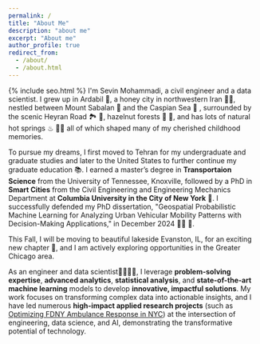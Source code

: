 ```yaml
---
permalink: /
title: "About Me"
description: "about me"
excerpt: "About me"
author_profile: true
redirect_from: 
  - /about/
  - /about.html
---
```

{% include seo.html %}
I'm Sevin Mohammadi, a civil engineer and a data scientist. I grew up in Ardabil 🏡, a honey city in northwestern Iran 🍯🐝, nestled between Mount Sabalan 🗻 and the Caspian Sea 🌊 , surrounded by the scenic Heyran Road 🏞 🍃, hazelnut forests 🌳 🌰, and has lots of natural hot springs ♨ 🏊‍♀️ all of which shaped many of my cherished childhood memories.

To pursue my dreams, I first moved to Tehran for my undergraduate and graduate studies and later to the United States to further continue my graduate education 📚. I earned a master’s degree in **Transportaion Science** from the University of Tennessee, Knoxville, followed by a PhD in **Smart Cities** from the Civil Engineering and Engineering Mechanics Department at **Columbia University in the City of New York** 🗽. I successfully defended my PhD dissertation, "Geospatial Probabilistic Machine Learning for Analyzing Urban Vehicular Mobility Patterns with Decision-Making Applications," in December 2024 👩‍🎓 🥳.

This Fall, I will be moving to beautiful lakeside Evanston, IL, for an exciting new chapter 🤩, and I am actively exploring opportunities in the Greater Chicago area.

As an engineer and data scientist👷‍♀️👩‍💻, I leverage **problem-solving expertise**, **advanced analytics**, **statistical analysis**, and **state-of-the-art machine learning** models to develop **innovative, impactful solutions**. My work focuses on transforming complex data into actionable insights, and I have led numerous **high-impact applied research projects** (such as [Optimizing FDNY Ambulance Response in NYC](https://www.engineering.columbia.edu/about/news/optimizing-fdny-ambulance-response)) at the intersection of engineering, data science, and AI, demonstrating the transformative potential of technology.

